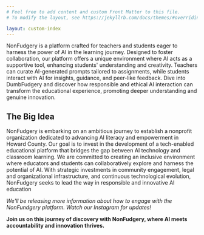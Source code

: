 ```yaml
---
# Feel free to add content and custom Front Matter to this file.
# To modify the layout, see https://jekyllrb.com/docs/themes/#overriding-theme-defaults

layout: custom-index
---
```


NonFudgery is a platform crafted for teachers and students eager to harness the power of AI in the learning journey. Designed to foster collaboration, our platform offers a unique environment where AI acts as a supportive tool, enhancing students' understanding and creativity. Teachers can curate AI-generated prompts tailored to assignments, while students interact with AI for insights, guidance, and peer-like feedback. Dive into DumbFudgery and discover how responsible and ethical AI interaction can transform the educational experience, promoting deeper understanding and genuine innovation.

## The Big Idea
NonFudgery is embarking on an ambitious journey to establish a nonprofit organization dedicated to advancing AI literacy and empowerment in Howard County. Our goal is to invest in the development of a tech-enabled educational platform that bridges the gap between AI technology and classroom learning. We are committed to creating an inclusive environment where educators and students can collaboratively explore and harness the potential of AI. With strategic investments in community engagement, legal and organizational infrastructure, and continuous technological evolution, NonFudgery seeks to lead the way in responsible and innovative AI education


_We'll be releasing more information about how to engage with the NonFundgery platform.  Watch our Instagram for updates!_

**Join us on this journey of discovery with NonFudgery, where AI meets accountability and innovation thrives.**